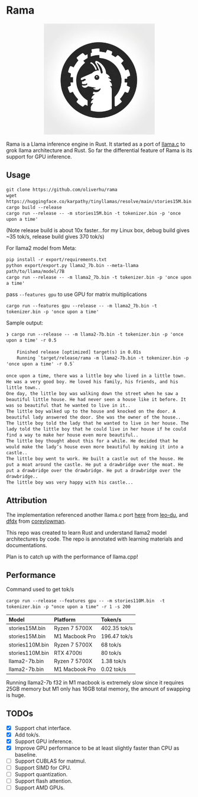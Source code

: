 # Rama

<p align="center">
  <img src="assets/rama.png" width="300" height="300" alt="Cute Llama">
</p>

Rama is a Llama inference engine in Rust. It started as a port of [llama.c](https://github.com/karpathy/llama2.c) to grok llama architecture and Rust. So far the differential feature of Rama is its support for GPU inference.

## Usage
```
git clone https://github.com/oliverhu/rama
wget https://huggingface.co/karpathy/tinyllamas/resolve/main/stories15M.bin
cargo build --release
cargo run --release -- -m stories15M.bin -t tokenizer.bin -p 'once upon a time'
```
(Note release build is about 10x faster...for my Linux box, debug build gives ~35 tok/s,
release build gives 370 tok/s)

For llama2 model from Meta:
```
pip install -r export/requirements.txt
python export/export.py llama2_7b.bin --meta-llama path/to/llama/model/7B
cargo run --release -- -m llama2_7b.bin -t tokenizer.bin -p 'once upon a time'
```

pass `--features gpu` to use GPU for matrix multiplications
```
cargo run --features gpu --release -- -m llama2_7b.bin -t tokenizer.bin -p 'once upon a time'
```


Sample output:
```
❯ cargo run --release -- -m llama2-7b.bin -t tokenizer.bin -p 'once upon a time' -r 0.5

    Finished release [optimized] target(s) in 0.01s
    Running `target/release/rama -m llama2-7b.bin -t tokenizer.bin -p 'once upon a time' -r 0.5`

once upon a time, there was a little boy who lived in a little town. He was a very good boy. He loved his family, his friends, and his little town..
One day, the little boy was walking down the street when he saw a beautiful little house. He had never seen a house like it before. It was so beautiful that he wanted to live in it..
The little boy walked up to the house and knocked on the door. A beautiful lady answered the door. She was the owner of the house..
The little boy told the lady that he wanted to live in her house. The lady told the little boy that he could live in her house if he could find a way to make her house even more beautiful..
The little boy thought about this for a while. He decided that he would make the lady’s house even more beautiful by making it into a castle..
The little boy went to work. He built a castle out of the house. He put a moat around the castle. He put a drawbridge over the moat. He put a drawbridge over the drawbridge. He put a drawbridge over the drawbridge..
The little boy was very happy with his castle...
```

## Attribution
The implementation referenced another llama.c port [here](https://github.com/leo-du/llama2.rs) from [leo-du](https://github.com/leo-du), and [dfdx](https://github.com/coreylowman/dfdx) from [coreylowman](https://github.com/coreylowman).

This repo was created to learn Rust and understand llama2 model architectures by code. The repo is annotated with learning materials and documentations.

Plan is to catch up with the performance of llama.cpp!

## Performance
Command used to get tok/s
```
cargo run --release --features gpu -- -m stories110M.bin  -t tokenizer.bin -p "once upon a time" -r 1 -s 200
```
Model           | Platform       | Token/s
:---------------|:---------------|:------------
stories15M.bin  | Ryzen 7 5700X  | 402.35 tok/s
stories15M.bin  | M1 Macbook Pro | 196.47 tok/s
stories110M.bin | Ryzen 7 5700X  | 68 tok/s
stories110M.bin | RTX 4700ti     | 80 tok/s
llama2-7b.bin   | Ryzen 7 5700X  | 1.38 tok/s
llama2-7b.bin   | M1 Macbook Pro | 0.02 tok/s


Running llama2-7b f32 in M1 macbook is extremely slow since it requires 25GB memory but M1 only has 16GB total memory, the amount of swapping is huge.

## TODOs
- [x] Support chat interface.
- [x] Add tok/s.
- [x] Support GPU inference.
- [x] Improve GPU performance to be at least slightly faster than CPU as baseline.
- [ ] Support CUBLAS for matmul.
- [ ] Support SIMD for CPU.
- [ ] Support quantization.
- [ ] Support flash attention.
- [ ] Support AMD GPUs.
